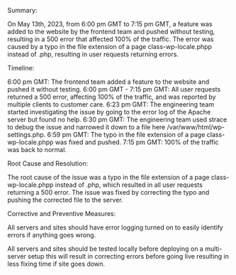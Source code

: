 Summary:

On May 13th, 2023, from 6:00 pm GMT to 7:15 pm GMT, a feature was added to the website by the frontend team and pushed without testing, resulting in a 500 error that affected 100% of the traffic. The error was caused by a typo in the file extension of a page class-wp-locale.phpp instead of .php, resulting in user requests returning errors.


Timeline:

6:00 pm GMT: The frontend team added a feature to the website and pushed it without testing.
6:00 pm GMT - 7:15 pm GMT: All user requests returned a 500 error, affecting 100% of the traffic, and was reported by multiple clients to customer care.
6:23 pm GMT: The engineering team started investigating the issue by going to the error log of the Apache server but found no help.
6:30 pm GMT: The engineering team used strace to debug the issue and narrowed it down to a file here /var/www/html/wp-settings.php.
6:59 pm GMT: The typo in the file extension of a page class-wp-locale.phpp was fixed and pushed.
7:15 pm GMT: 100% of the traffic was back to normal.


Root Cause and Resolution:

The root cause of the issue was a typo in the file extension of a page class-wp-locale.phpp instead of .php, which resulted in all user requests returning a 500 error. The issue was fixed by correcting the typo and pushing the corrected file to the server.

Corrective and Preventive Measures:

All servers and sites should have error logging turned on to easily identify errors if anything goes wrong.

All servers and sites should be tested locally before deploying on a multi-server setup this will result in correcting errors before going live resulting in less fixing time if site goes down.
